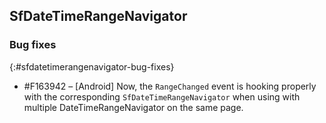 ## SfDateTimeRangeNavigator

### Bug fixes
{:#sfdatetimerangenavigator-bug-fixes}

* \#F163942 – [Android] Now, the `RangeChanged` event is hooking properly with the corresponding `SfDateTimeRangeNavigator` when using with multiple DateTimeRangeNavigator on the same page.